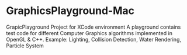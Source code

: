 # GraphicsPlayground-Mac
GrapicPlayground Project for XCode environment
A playground contains test code for different Computer Graphics algorithms implemented in OpenGL & C++.
Example: Lighting, Collision Detection, Water Rendering, Particle System
